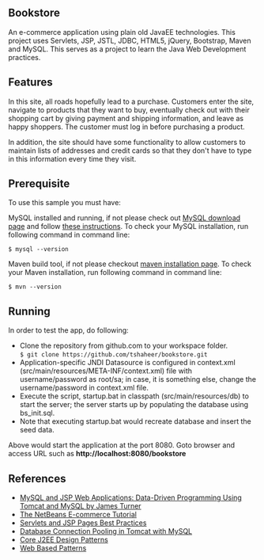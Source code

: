 ## Bookstore
An e-commerce application using plain old JavaEE technologies. This project uses Servlets, JSP, JSTL, JDBC, HTML5, jQuery, Bootstrap, Maven and MySQL. This serves as a project to learn the Java Web Development practices.

## Features
In this site, all roads hopefully lead to a purchase. Customers enter the site, navigate to products that they want to buy, eventually check out with their shopping cart by giving payment and shipping information, and leave as happy shoppers. The customer must log in before purchasing a product.

In addition, the site should have some functionality to allow customers to maintain lists of addresses and credit cards so that they don't have to type in this information every time they visit.

## Prerequisite	
To use this sample you must have:

MySQL installed and running, if not please check out [MySQL download page](https://dev.mysql.com/downloads/installer/) and follow [these instructions](http://dev.mysql.com/doc/refman/5.7/en/installing.html).
To check your MySQL installation, run following command in command line:

```
$ mysql --version
```
Maven build tool, if not please checkout [maven installation page](https://maven.apache.org/install.html).
To check your Maven installation, run following command in command line:

```
$ mvn --version
```
## Running
In order to test the app, do following:
* Clone the repository from github.com to your workspace folder. <br /> 
`$ git clone https://github.com/tshaheer/bookstore.git`
* Application-specific JNDI Datasource is configured in context.xml (src/main/resources/META-INF/context.xml) file with username/password as root/sa; in case, it is something else, change the username/password in context.xml file.
* Execute the script, startup.bat in classpath (src/main/resources/db) to start the server; the server starts up by populating the database using bs_init.sql.
* Note that executing startup.bat would recreate database and insert the seed data. 

Above would start the application at the port 8080. Goto browser and access URL such as **http://localhost:8080/bookstore**

## References
* [MySQL and JSP Web Applications: Data-Driven Programming Using Tomcat and MySQL by James Turner](https://flylib.com/books/en/3.378.1/)
* [The NetBeans E-commerce Tutorial](https://netbeans.org/kb/docs/javaee/ecommerce/design.html)
* [Servlets and JSP Pages Best Practices](http://www.oracle.com/technetwork/articles/java/servlets-jsp-140445.html)
* [Database Connection Pooling in Tomcat with MySQL](https://www.ntu.edu.sg/home/ehchua/programming/java/JavaWebDBApp.html)
* [Core J2EE Design Patterns](http://www.corej2eepatterns.com/)
* [Web Based Patterns](https://stackoverflow.com/questions/3541077/design-patterns-web-based-applications)

